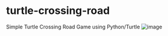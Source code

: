 # turtle-crossing-road
Simple Turtle Crossing Road Game using Python/Turtle
![image](https://user-images.githubusercontent.com/41495154/163371511-f66a10ae-2eb4-4731-9d1d-7a271952c6ca.png)
